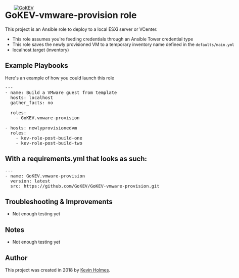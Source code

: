 [![GoKEV](http://GoKEV.com/GoKEV200.png)](http://GoKEV.com/)

<div style="position: absolute; top: 40px; left: 200px;">

# GoKEV-vmware-provision role

This project is an Ansible role to deploy to a local ESXi server or VCenter.
  - This role assumes you're feeding credentials through an Ansible Tower credential type
  - This role saves the newly provisioned VM to a temporary inventory name defined in the `defaults/main.yml`
  - localhost.target (inventory)


## Example Playbooks
Here's an example of how you could launch this role


<pre>---
- name: Build a VMware guest from template
  hosts: localhost
  gather_facts: no

  roles:
    - GoKEV.vmware-provision

- hosts: newlyprovisionedvm
  roles:
    - kev-role-post-build-one
    - kev-role-post-build-two
</pre>

## With a requirements.yml that looks as such:

<pre>
---
- name: GoKEV.vmware-provision
  version: latest
  src: https://github.com/GoKEV/GoKEV-vmware-provision.git
</pre>

## Troubleshooting & Improvements

- Not enough testing yet

## Notes

  - Not enough testing yet

## Author

This project was created in 2018 by [Kevin Holmes](http://GoKEV.com/).


